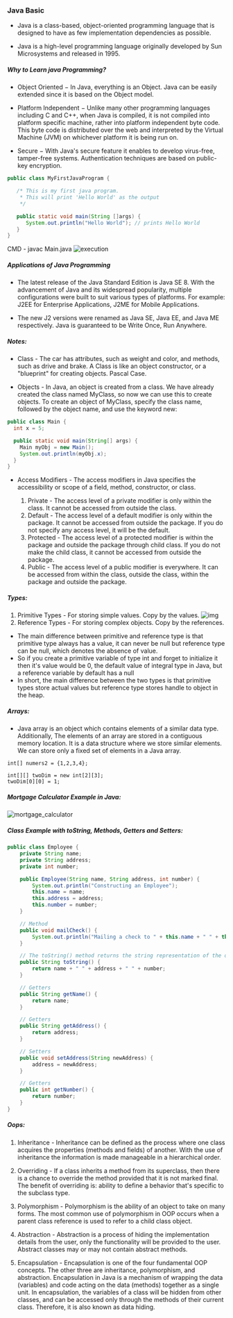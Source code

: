 ### Java Basic

* Java is a class-based, object-oriented programming language that is designed to have as few implementation dependencies as possible.

* Java is a high-level programming language originally developed by Sun Microsystems and released in 1995.

##### Why to Learn java Programming?

* Object Oriented − In Java, everything is an Object. Java can be easily extended since it is based on the Object model.

* Platform Independent − Unlike many other programming languages including C and C++, when Java is compiled, it is not compiled into platform specific machine, rather into platform independent byte code. This byte code is distributed over the web and interpreted by the Virtual Machine (JVM) on whichever platform it is being run on.

* Secure − With Java's secure feature it enables to develop virus-free, tamper-free systems. Authentication techniques are based on public-key encryption.

```java
public class MyFirstJavaProgram {

   /* This is my first java program.
    * This will print 'Hello World' as the output
    */

   public static void main(String []args) {
      System.out.println("Hello World"); // prints Hello World
   }
}
```
CMD - javac Main.java
![execution](https://i.imgur.com/mUOa3p7.png)

##### Applications of Java Programming

* The latest release of the Java Standard Edition is Java SE 8. With the advancement of Java and its widespread popularity, multiple configurations were built to suit various types of platforms. For example: J2EE for Enterprise Applications, J2ME for Mobile Applications.

* The new J2 versions were renamed as Java SE, Java EE, and Java ME respectively. Java is guaranteed to be Write Once, Run Anywhere.


##### Notes:

* Class - The car has attributes, such as weight and color, and methods, such as drive and brake. A Class is like an object constructor, or a "blueprint" for creating objects. Pascal Case.

* Objects - In Java, an object is created from a class. We have already created the class named MyClass, so now we can use this to create objects.
  To create an object of MyClass, specify the class name, followed by the object name, and use the keyword new:

```java
public class Main {
  int x = 5;

  public static void main(String[] args) {
    Main myObj = new Main();
    System.out.println(myObj.x);
  }
}
```

* Access Modifiers - The access modifiers in Java specifies the accessibility or scope of a field, method, constructor, or class.

    1. Private - The access level of a private modifier is only within the class. It cannot be accessed from outside the class.
    2. Default - The access level of a default modifier is only within the package. It cannot be accessed from outside the package. If you do not specify any access level, it will be the default.
    3. Protected - The access level of a protected modifier is within the package and outside the package through child class. If you do not make the child class, it cannot be accessed from outside the package.
    4. Public - The access level of a public modifier is everywhere. It can be accessed from within the class, outside the class, within the package and outside the package.

##### Types:

1. Primitive Types - For storing simple values. Copy by the values.
   ![img](https://i.imgur.com/DBYVRWN.png)
2. Reference Types - For storing complex objects. Copy by the references.

* The main difference between primitive and reference type is that primitive type always has a value, it can never be null but reference type can be null, which denotes the absence of value.
* So if you create a primitive variable of type int and forget to initialize it then it's value would be 0, the default value of integral type in Java, but a reference variable by default has a null
* In short, the main difference between the two types is that primitive types store actual values but reference type stores handle to object in the heap.

##### Arrays:

* Java array is an object which contains elements of a similar data type. Additionally, The elements of an array are stored in a contiguous memory location. It is a data structure where we store similar elements. We can store only a fixed set of elements in a Java array.

```
int[] numers2 = {1,2,3,4};

int[][] twoDim = new int[2][3];
twoDim[0][0] = 1;
```

##### Mortgage Calculator Example in Java:

![mortgage_calculator](https://i.imgur.com/JHTpyrN.png)

##### Class Example with toString, Methods, Getters and Setters:

```java
public class Employee {
    private String name;
    private String address;
    private int number;

    public Employee(String name, String address, int number) {
        System.out.println("Constructing an Employee");
        this.name = name;
        this.address = address;
        this.number = number;
    }

    // Method
    public void mailCheck() {
        System.out.println("Mailing a check to " + this.name + " " + this.address);
    }

    // The toString() method returns the string representation of the object.
    public String toString() {
        return name + " " + address + " " + number;
    }

    // Getters
    public String getName() {
        return name;
    }

    // Getters
    public String getAddress() {
        return address;
    }

    // Setters
    public void setAddress(String newAddress) {
        address = newAddress;
    }

    // Getters
    public int getNumber() {
        return number;
    }
}

```

##### Oops:

1. Inheritance - Inheritance can be defined as the process where one class acquires the properties (methods and fields) of another. With the use of inheritance the information is made manageable in a hierarchical order.

2. Overriding - If a class inherits a method from its superclass, then there is a chance to override the method provided that it is not marked final. The benefit of overriding is: ability to define a behavior that's specific to the subclass type.

3. Polymorphism - Polymorphism is the ability of an object to take on many forms. The most common use of polymorphism in OOP occurs when a parent class reference is used to refer to a child class object.

4. Abstraction - Abstraction is a process of hiding the implementation details from the user, only the functionality will be provided to the user. Abstract classes may or may not contain abstract methods.

5. Encapsulation -  Encapsulation is one of the four fundamental OOP concepts. The other three are inheritance, polymorphism, and abstraction. Encapsulation in Java is a mechanism of wrapping the data (variables) and code acting on the data (methods) together as a single unit. In encapsulation, the variables of a class will be hidden from other classes, and can be accessed only through the methods of their current class. Therefore, it is also known as data hiding.